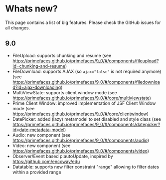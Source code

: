 # Whats new?

This page contains a list of big features. Please check the GitHub issues for all changes.

## 9.0

  * FileUpload: supports chunking and resume (see https://primefaces.github.io/primefaces/9_0/#/components/fileupload?id=chunking-and-resume)
  * FileDownload: supports AJAX (so `ajax="false"` is not required anymore) (see https://primefaces.github.io/primefaces/9_0/#/components/filedownload?id=ajax-downloading)
  * MultiViewState: supports client window mode (see https://primefaces.github.io/primefaces/9_0/#/core/multiviewstate)
  * Prime Client Window: improved implementation of JSF Client Window mode (see https://primefaces.github.io/primefaces/9_0/#/core/clientwindow)
  * DatePicker: added (lazy) metamodel to set disabled and style class (see https://primefaces.github.io/primefaces/9_0/#/components/datepicker?id=date-metadata-model)
  * Audio: new component (see https://primefaces.github.io/primefaces/9_0/#/components/audio)
  * Video: new component (see https://primefaces.github.io/primefaces/9_0/#/components/video)
  * Observer/Event based p:autoUpdate, inspired by https://github.com/encoway/edu
  * Datatable: supports new filter constraint "range" allowing to filter dates within a provided range
